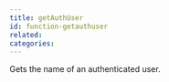 ```yaml
---
title: getAuthUser
id: function-getauthuser
related:
categories:
---
```


Gets the name of an authenticated user.